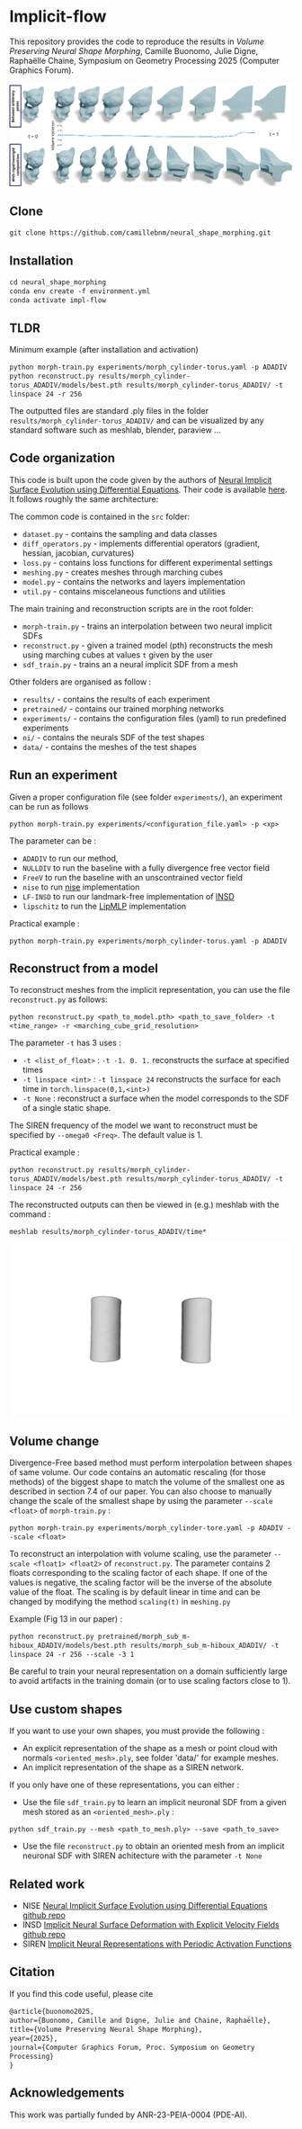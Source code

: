 # Implicit-flow

This repository provides the code to reproduce the results in *Volume Preserving Neural Shape Morphing*, Camille Buonomo, Julie Digne, Raphaëlle Chaine, Symposium on Geometry Processing 2025 (Computer Graphics Forum).

![teaser](figs/teaser.png)


## Clone
```
git clone https://github.com/camillebnm/neural_shape_morphing.git
```
## Installation
```
cd neural_shape_morphing
conda env create -f environment.yml
conda activate impl-flow
```

## TLDR

Minimum example (after installation and activation)
```
python morph-train.py experiments/morph_cylinder-torus.yaml -p ADADIV
python reconstruct.py results/morph_cylinder-torus_ADADIV/models/best.pth results/morph_cylinder-torus_ADADIV/ -t linspace 24 -r 256
```
The outputted files are standard .ply files in the folder `results/morph_cylinder-torus_ADADIV/` and can be visualized by any standard software such as meshlab, blender, paraview ...

## Code organization
This code is built upon the code given by the authors of [Neural Implicit Surface Evolution using Differential Equations](https://arxiv.org/abs/2201.09636). Their code is available [here](https://dsilvavinicius.github.io/nise/). It follows roughly the same architecture:


The common code is contained in the `src` folder:
* `dataset.py` - contains the sampling and data classes
* `diff_operators.py` - implements differential operators (gradient, hessian, jacobian, curvatures)
* `loss.py` - contains loss functions for different experimental settings
* `meshing.py` - creates meshes through marching cubes
* `model.py` - contains the networks and layers implementation
* `util.py` - contains miscelaneous functions and utilities

The main training and reconstruction scripts are in the root folder:
* `morph-train.py` - trains an interpolation between two neural implicit SDFs 
* `reconstruct.py` - given a trained model (pth) reconstructs the mesh using marching cubes at values `t` given by the user
* `sdf_train.py` - trains an a neural implicit SDF from a mesh

Other folders are organised as follow : 
* `results/` - contains the results of each experiment 
* `pretrained/` - contains our trained morphing networks
* `experiments/` - contains the configuration files (yaml) to run predefined experiments
* `ni/` - contains the neurals SDF of the test shapes 
* `data/` - contains the meshes of the test shapes

## Run an experiment

Given a proper configuration file (see folder `experiments/`), an experiment can be run as follows
```
python morph-train.py experiments/<configuration_file.yaml> -p <xp>
```
The <xp> parameter can be  : 
* `ADADIV` to run our method,
* `NULLDIV` to run the baseline with a fully divergence free vector field
* `FreeV` to run the baseline with an unscontrained vector field
* `nise` to run [nise](https://arxiv.org/abs/2201.09636) implementation
* `LF-INSD` to run our landmark-free implementation of [INSD](https://github.com/Sangluisme/Implicit-surf-Deformation)
* `lipschitz` to run the [LipMLP](https://github.com/ml-for-gp/jaxgptoolbox/tree/main/demos/lipschitz_mlp) implementation

Practical example : 

```
python morph-train.py experiments/morph_cylinder-torus.yaml -p ADADIV
```
## Reconstruct from a model

To reconstruct meshes from the implicit representation, you can use the file `reconstruct.py` as follows: 
```
python reconstruct.py <path_to_model.pth> <path_to_save_folder> -t <time_range> -r <marching_cube_grid_resolution>
```
The parameter `-t` has 3 uses : 
* `-t <list_of_float>` : `-t -1. 0. 1.` reconstructs the surface at specified times
* `-t linspace <int>` : `-t linspace 24` reconstructs the surface for each time in `torch.linspace(0,1,<int>)`
* `-t None` : reconstruct a surface when the model corresponds to the SDF of a single static shape.

The SIREN frequency of the model we want to reconstruct must be specified by `--omega0 <Freq>`. The default value is 1. 

Practical example :

```
python reconstruct.py results/morph_cylinder-torus_ADADIV/models/best.pth results/morph_cylinder-torus_ADADIV/ -t linspace 24 -r 256
```
The reconstructed outputs can then be viewed in (e.g.) meshlab with the command : 
```
meshlab results/morph_cylinder-torus_ADADIV/time*
```
    
![fig](figs/fig.gif)
    
## Volume change

Divergence-Free based method must perform interpolation between shapes of same volume. Our code contains an automatic rescaling (for those methods) of the biggest shape to match the volume of the smallest one as described in section 7.4 of our paper. You can also choose to manually change the scale of the smallest shape by using the parameter `--scale <float>` of `morph-train.py` : 

```
python morph-train.py experiments/morph_cylinder-tore.yaml -p ADADIV --scale <float>
```
    
 To reconstruct an interpolation with volume scaling, use the parameter `--scale <float1> <float2>` of `reconstruct.py`. The parameter contains 2 floats corresponding to the scaling factor of each shape. If one of the values is negative, the scaling factor will be the inverse of the absolute value of the float. The scaling is by default linear in time and can be changed by modifying the method `scaling(t)` in `meshing.py`
    
Example (Fig 13 in our paper) : 
```
python reconstruct.py pretrained/morph_sub_m-hiboux_ADADIV/models/best.pth results/morph_sub_m-hiboux_ADADIV/ -t linspace 24 -r 256 --scale -3 1
``` 
  
Be careful to train your neural representation on a domain sufficiently large to avoid artifacts in the training domain (or to use scaling factors close to 1).
    
## Use custom shapes 
If you want to use your own shapes, you must provide the following : 
* An explicit representation of the shape as a mesh or point cloud with normals `<oriented_mesh>.ply`, see folder 'data/' for example meshes.
* An implicit representation of the shape as a SIREN network. 
    
If you only have one of these representations, you can either : 
* Use the file `sdf_train.py` to learn an implicit neuronal SDF from a given mesh stored as an `<oriented_mesh>.ply` : 
    
```
python sdf_train.py --mesh <path_to_mesh.ply> --save <path_to_save>
```
* Use the file `reconstruct.py` to obtain an oriented mesh from an implicit neuronal SDF with SIREN achitecture with the parameter `-t None`



## Related work

- NISE [Neural Implicit Surface Evolution using Differential Equations](https://arxiv.org/abs/2201.09636) [github repo](https://dsilvavinicius.github.io/nise/)
- INSD [Implicit Neural Surface Deformation with Explicit Velocity Fields](https://openreview.net/forum?id=sYAFiHP6qr) [github repo](https://github.com/Sangluisme/Implicit-surf-Deformation)
- SIREN [Implicit Neural Representations with Periodic Activation Functions](https://www.vincentsitzmann.com/siren/)
    
## Citation
    
If you find this code useful, please cite
    
```
@article{buonomo2025,
author={Buonomo, Camille and Digne, Julie and Chaine, Raphaëlle},
title={Volume Preserving Neural Shape Morphing},
year={2025},
journal={Computer Graphics Forum, Proc. Symposium on Geometry Processing}
}
```
## Acknowledgements
    
This work was partially funded by ANR-23-PEIA-0004 (PDE-AI).

